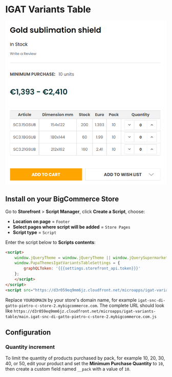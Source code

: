 # IGAT Variants Table

![igat-variants-table](img/igat-variants-table.png)

## Install on your BigCommerce Store

Go to **Storefront** > **Script Manager**, click **Create a Script**, choose:

- **Location on page** = `Footer`
- **Select pages where script will be added** = `Store Pages`
- **Script type** = `Script`

Enter the script below to **Scripts contents**: 


```html
<script>
    window.jQueryTheme = window.jQueryTheme || window.jQuerySupermarket || window.chiarajQuery || window.jQuery;
    window.PapaThemesIgatVariantsTableSettings = {
        graphQLToken: '{{{settings.storefront_api.token}}}'
    };
    </script>
</script>
<script src="https://d3r059eq9mm6jz.cloudfront.net/microapps/igat-variants-table/main.YOURDOMAIN.js" async defer></script>
```

Replace `YOURDOMAIN` by your store's domain name, for example `igat-snc-di-gatto-pietro-c-store-2.mybigcommerce.com`. The complete URL should look like `https://d3r059eq9mm6jz.cloudfront.net/microapps/igat-variants-table/main.igat-snc-di-gatto-pietro-c-store-2.mybigcommerce.com.js`


## Configuration

### Quantity increment

To limit the quantity of products purchased by pack, for example 10, 20, 30, 40, or 50, edit your product and set the **Minimum Purchase Quantity** to `10`, then create a custom field named `__pack` with a value of `10`.




<!--
Source code: https://github.com/tvlgiao/bc-bigcommerce-api-app/microapps/igat-variants-table/
-->

  